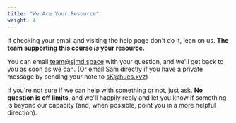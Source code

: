 ```yaml
---
title: "We Are Your Resource"
weight: 4
---
```


If checking your email and visiting the help page don't do it, lean on us. **The team supporting this course _is_ your resource.**

You can email team@sjmd.space with your question, and we'll get back to you as soon as we can. (Or email Sam directly if you have a private message by sending your note to sK@hues.xyz)

If you're not sure if we can help with something or not, just ask. **No question is off limits**, and we'll happily reply and let you know if something is beyond our capacity (and, when possible, point you in a more helpful direction).
